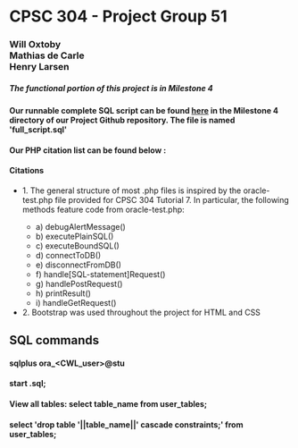 <h1>CPSC 304 - Project Group 51</h1>
<h3>Will Oxtoby </br>
Mathias de Carle </br>
Henry Larsen </br>
</h3>

##### The functional portion of this project is in Milestone 4

#### Our runnable complete SQL script can be found [here](https://github.students.cs.ubc.ca/CPSC304-2022W-T1/project_h3z2b_k4k3b_k7j3b/blob/main/Milestone%204/full_script.sql) in the Milestone 4 directory of our Project Github repository. The file is named 'full_script.sql'
  
#### Our PHP citation list can be found below :

#### Citations
<ul>
<li>1. The general structure of most .php files is inspired by the oracle-test.php file provided for CPSC 304 Tutorial 7. In particular, the following methods feature code from oracle-test.php:</li>
    <ul>
<li>a) debugAlertMessage()</li>
<li>b) executePlainSQL()</li>
<li>c) executeBoundSQL()</li>
<li>d) connectToDB()</li>
<li>e) disconnectFromDB()</li>
<li>f) handle[SQL-statement]Request()</li>
<li>g) handlePostRequest()</li>
<li>h) printResult()</li>
<li>i) handleGetRequest()</li>
  </ul>
<li>2. Bootstrap was used throughout the project for HTML and CSS</li>
</ul>

## SQL commands
#### sqlplus ora_<CWL_user>@stu
#### start <filename>.sql;
#### View all tables: select table_name from user_tables;
#### select 'drop table '||table_name||' cascade constraints;' from user_tables;
